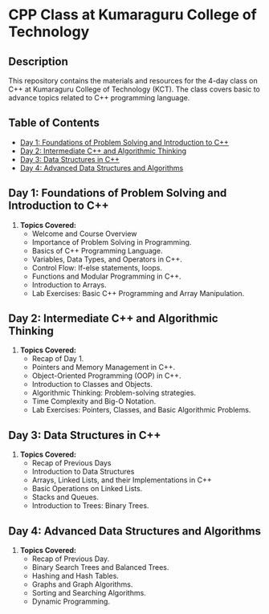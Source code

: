 # CPP Class at Kumaraguru College of Technology

## Description

This repository contains the materials and resources for the 4-day class on C++ at Kumaraguru College of Technology (KCT). The class covers basic to advance topics related to C++ programming language.

## Table of Contents

- [Day 1: Foundations of Problem Solving and Introduction to C++](#day-1-foundations-of-problem-solving-and-introduction-to-c)
- [Day 2: Intermediate C++ and Algorithmic Thinking](#day-2-intermediate-c-and-algorithmic-thinking)
- [Day 3: Data Structures in C++](#day-3-data-structures-in-c)
- [Day 4: Advanced Data Structures and Algorithms](#day-4-advanced-data-structures-and-algorithms)

## Day 1: Foundations of Problem Solving and Introduction to C++

1. **Topics Covered:**
    - Welcome and Course Overview
    - Importance of Problem Solving in Programming.
    - Basics of C++ Programming Language.
    - Variables, Data Types, and Operators in C++.
    - Control Flow: If-else statements, loops.
    - Functions and Modular Programming in C++.
    - Introduction to Arrays.
    - Lab Exercises: Basic C++ Programming and Array Manipulation.

## Day 2: Intermediate C++ and Algorithmic Thinking

1. **Topics Covered:**
    - Recap of Day 1.
    - Pointers and Memory Management in C++.
    - Object-Oriented Programming (OOP) in C++.
    - Introduction to Classes and Objects.
    - Algorithmic Thinking: Problem-solving strategies.
    - Time Complexity and Big-O Notation.
    - Lab Exercises: Pointers, Classes, and Basic Algorithmic Problems.

## Day 3: Data Structures in C++

1. **Topics Covered:**
    - Recap of Previous Days
    - Introduction to Data Structures
    - Arrays, Linked Lists, and their Implementations in C++
    - Basic Operations on Linked Lists.
    - Stacks and Queues.
    - Introduction to Trees: Binary Trees.

## Day 4: Advanced Data Structures and Algorithms

1. **Topics Covered:**
    - Recap of Previous Day.
    - Binary Search Trees and Balanced Trees.
    - Hashing and Hash Tables.
    - Graphs and Graph Algorithms.
    - Sorting and Searching Algorithms.
    - Dynamic Programming.
